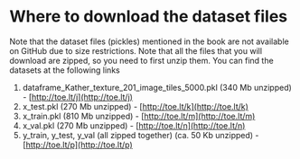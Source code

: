 # Where to download the dataset files

Note that the dataset files (pickles) mentioned in the book are not available on GitHub due to size restrictions. 
Note that all the files that you will download are zipped, so you need to first unzip them.
You can find the datasets at the following links

1. dataframe_Kather_texture_201_image_tiles_5000.pkl (340 Mb unzipped) - [http://toe.lt/j](http://toe.lt/j)
2. x_test.pkl (270 Mb unzipped) - [http://toe.lt/k](http://toe.lt/k)
3. x_train.pkl (810 Mb unzipped) - [http://toe.lt/m](http://toe.lt/m)
4. x_val.pkl (270 Mb unzipped) - [http://toe.lt/n](http://toe.lt/n)
5. y_train, y_test, y_val (all zipped together) (ca. 50 Kb unzipped) - [http://toe.lt/p](http://toe.lt/p)
